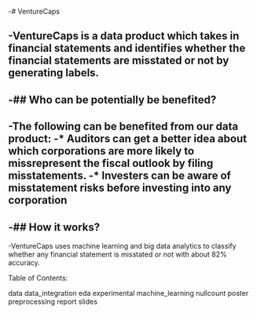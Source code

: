 -# VentureCaps
 
-VentureCaps is a data product which takes in financial statements and identifies whether the financial statements are misstated or not by generating labels.
-
-## Who can be potentially be benefited?
-
-The following can be benefited from our data product:
-* Auditors can get a better idea about which corporations are more likely to missrepresent the fiscal outlook by filing misstatements.
-* Investers can be aware of misstatement risks before investing into any corporation
-
-## How it works?
-
-VentureCaps uses machine learning and big data analytics to classify whether any financial statement is misstated or not with about 82% accuracy.

Table of Contents:

data
data_integration
eda
experimental
machine_learning
nullcount
poster
preprocessing
report
slides

